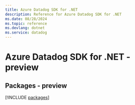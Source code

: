 ```yaml
---
title: Azure Datadog SDK for .NET
description: Reference for Azure Datadog SDK for .NET
ms.date: 08/28/2024
ms.topic: reference
ms.devlang: dotnet
ms.service: datadog
---
```

# Azure Datadog SDK for .NET - preview
## Packages - preview
[!INCLUDE [packages](datadog-index.md)]